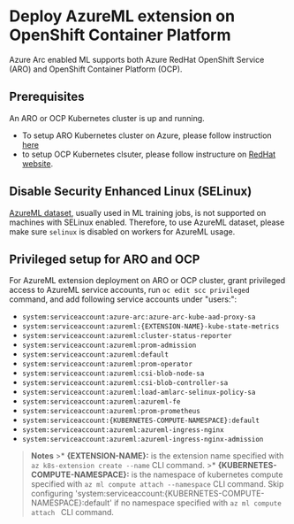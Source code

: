# Deploy AzureML extension on OpenShift Container Platform

Azure Arc enabled ML supports both Azure RedHat OpenShift Service (ARO) and OpenShift Container Platform (OCP).

## Prerequisites

An ARO or OCP Kubernetes cluster is up and running. 

   * To setup ARO Kubernetes cluster on Azure, please follow instruction [here](https://docs.microsoft.com/azure/openshift/tutorial-create-cluster)
   * to setup OCP Kubernetes clsuter, please follow instructure on [RedHat website](https://docs.openshift.com/container-platform/4.6/installing/installing_platform_agnostic/installing-platform-agnostic.html).

## Disable Security Enhanced Linux (SELinux) 

[AzureML dataset](https://docs.microsoft.com/en-us/azure/machine-learning/how-to-train-with-datasets), usually used in ML training jobs, is not supported on machines with SELinux enabled. Therefore, to use AzureML dataset, please make sure `selinux` is disabled on workers for AzureML usage. 

## Privileged setup for ARO and OCP

For AzureML extension deployment on ARO or OCP cluster, grant privileged access to AzureML service accounts, run ```oc edit scc privileged``` command, and add following service accounts under "users:":

   * ```system:serviceaccount:azure-arc:azure-arc-kube-aad-proxy-sa```
   * ```system:serviceaccount:azureml:{EXTENSION-NAME}-kube-state-metrics``` 
   * ```system:serviceaccount:azureml:cluster-status-reporter```
   * ```system:serviceaccount:azureml:prom-admission```
   * ```system:serviceaccount:azureml:default```
   * ```system:serviceaccount:azureml:prom-operator```
   * ```system:serviceaccount:azureml:csi-blob-node-sa```
   * ```system:serviceaccount:azureml:csi-blob-controller-sa```
   * ```system:serviceaccount:azureml:load-amlarc-selinux-policy-sa```
   * ```system:serviceaccount:azureml:azureml-fe```
   * ```system:serviceaccount:azureml:prom-prometheus```
   * ```system:serviceaccount:{KUBERNETES-COMPUTE-NAMESPACE}:default```
   * ```system:serviceaccount:azureml:azureml-ingress-nginx```
   * ```system:serviceaccount:azureml:azureml-ingress-nginx-admission```
   > **<span stype="color:yellow">Notes</span>**
      >* **{EXTENSION-NAME}:** is the extension name specified with ```az k8s-extension create --name``` CLI command. 
      >* **{KUBERNETES-COMPUTE-NAMESPACE}:** is the namespace of kubernetes compute specified with ```az ml compute attach --namespace``` CLI command. Skip configuring 'system:serviceaccount:{KUBERNETES-COMPUTE-NAMESPACE}:default' if no namespace specified with ```az ml compute attach ``` CLI command.
